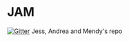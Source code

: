 # JAM

[![Gitter](https://badges.gitter.im/Join%20Chat.svg)](https://gitter.im/selforganising/JAM?utm_source=badge&utm_medium=badge&utm_campaign=pr-badge&utm_content=badge)
Jess, Andrea and Mendy's repo
